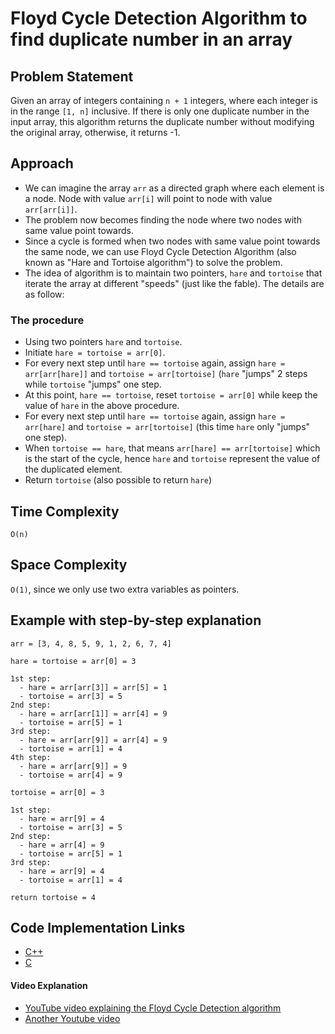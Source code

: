 # Floyd Cycle Detection Algorithm to find duplicate number in an array

## Problem Statement

Given an array of integers containing `n + 1` integers, where each integer is in the range `[1, n]` inclusive. If there is only one duplicate number in the input array, this algorithm returns the duplicate number without modifying the original array, otherwise, it returns -1.

## Approach
- We can imagine the array `arr` as a directed graph where each element is a node. Node with value `arr[i]` will point to node with value `arr[arr[i]]`.
- The problem now becomes finding the node where two nodes with same value point towards.
- Since a cycle is formed when two nodes with same value point towards the same node, we can use Floyd Cycle Detection Algorithm (also known as "Hare and Tortoise algorithm") to solve the problem.
- The idea of algorithm is to maintain two pointers, `hare` and `tortoise` that iterate the array at different "speeds" (just like the fable). The details are as follow:

### The procedure
- Using two pointers `hare` and `tortoise`.
- Initiate `hare = tortoise = arr[0]`.
- For every next step until `hare == tortoise` again, assign `hare = arr[arr[hare]]` and `tortoise = arr[tortoise]` (`hare` "jumps" 2 steps while `tortoise` "jumps" one step.
- At this point, `hare == tortoise`, reset `tortoise = arr[0]` while keep the value of `hare` in the above procedure.
- For every next step until `hare == tortoise` again, assign `hare = arr[hare]` and `tortoise = arr[tortoise]` (this time `hare` only "jumps" one step).
- When `tortoise == hare`, that means `arr[hare] == arr[tortoise]` which is the start of the cycle, hence `hare` and `tortoise` represent the value of the duplicated element.
- Return `tortoise` (also possible to return `hare`)
  
## Time Complexity

`O(n)`

## Space Complexity

`O(1)`, since we only use two extra variables as pointers.

## Example with step-by-step explanation

```
arr = [3, 4, 8, 5, 9, 1, 2, 6, 7, 4]

hare = tortoise = arr[0] = 3

1st step:
  - hare = arr[arr[3]] = arr[5] = 1
  - tortoise = arr[3] = 5
2nd step:
  - hare = arr[arr[1]] = arr[4] = 9
  - tortoise = arr[5] = 1
3rd step:
  - hare = arr[arr[9]] = arr[4] = 9
  - tortoise = arr[1] = 4
4th step:
  - hare = arr[arr[9]] = 9
  - tortoise = arr[4] = 9

tortoise = arr[0] = 3

1st step:
  - hare = arr[9] = 4
  - tortoise = arr[3] = 5
2nd step:
  - hare = arr[4] = 9
  - tortoise = arr[5] = 1
3rd step:
  - hare = arr[9] = 4
  - tortoise = arr[1] = 4

return tortoise = 4
```

## Code Implementation Links

- [C++](https://github.com/TheAlgorithms/C-Plus-Plus/blob/master/search/floyd_cycle_detection_algo.cpp)
- [C](https://github.com/TheAlgorithms/C/blob/master/searching/floyd_cycle_detection_algorithm.c)
#### Video Explanation

- [YouTube video explaining the Floyd Cycle Detection algorithm](https://www.youtube.com/watch?v=B6smdk7pZ14)
- [Another Youtube video](https://www.youtube.com/watch?v=PvrxZaH_eZ4&t=1s)
